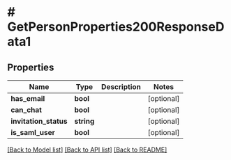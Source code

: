 # # GetPersonProperties200ResponseData1

## Properties

Name | Type | Description | Notes
------------ | ------------- | ------------- | -------------
**has_email** | **bool** |  | [optional]
**can_chat** | **bool** |  | [optional]
**invitation_status** | **string** |  | [optional]
**is_saml_user** | **bool** |  | [optional]

[[Back to Model list]](../../README.md#models) [[Back to API list]](../../README.md#endpoints) [[Back to README]](../../README.md)
